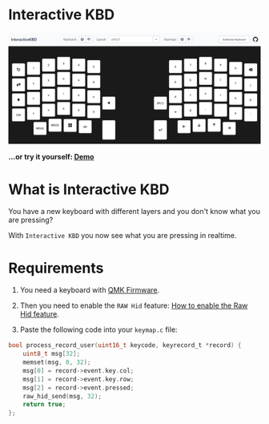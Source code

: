 # Interactive KBD

![Interactive KBD Demo](./doc/demo.gif)

**...or try it yourself: [Demo](https://dawosch.github.io/interactive-kbd)**

# What is Interactive KBD

You have a new keyboard with different layers and you don't know what you are pressing?

With `Interactive KBD` you now see what you are pressing in realtime.

# Requirements

1. You need a keyboard with [QMK Firmware](https://qmk.fm).

2. Then you need to enable the `RAW Hid` feature: [How to enable the Raw Hid feature](https://docs.qmk.fm/features/rawhid).

3. Paste the following code into your `keymap.c` file:

```c
bool process_record_user(uint16_t keycode, keyrecord_t *record) {
    uint8_t msg[32];
    memset(msg, 0, 32);
    msg[0] = record->event.key.col;
    msg[1] = record->event.key.row;
    msg[2] = record->event.pressed;
    raw_hid_send(msg, 32);
    return true;
};
```
